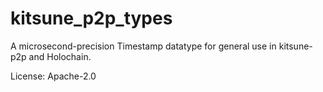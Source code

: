 # kitsune_p2p_types

A microsecond-precision Timestamp datatype for general use in kitsune-p2p and Holochain.

License: Apache-2.0
